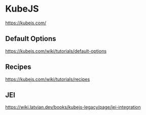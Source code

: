 # KubeJS
https://kubejs.com/
## Default Options
https://kubejs.com/wiki/tutorials/default-options
## Recipes
https://kubejs.com/wiki/tutorials/recipes
## JEI
https://wiki.latvian.dev/books/kubejs-legacy/page/jei-integration